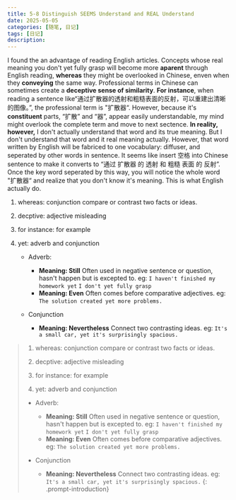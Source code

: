 ```yaml
---
title: 5-8 Distinguish SEEMS Understand and REAL Understand
date: 2025-05-05
categories: [随笔, 日记]
tags: [日记]
description: 
---
```

I found the an advantage of reading English articles. 
Concepts whose real meaning you don't yet fully grasp will become more **aparent** through English reading, **whereas** they might be overlooked in Chinese, enven when they **conveying** the same way. 
Professional terms in Chinese can sometimes create a **deceptive sense of similarity**. 
**For instance**, when reading a sentence like“通过扩散器的透射和粗糙表面的反射，可以重建出清晰的图像。”, the professional term is "扩散器“.
However, because it's **constituent** parts, “扩散” and “器”, appear easily understandable, my mind might overlook the complete term and move to next sectence. 
**In reality, however,** I don't actually understand that word and its true meaning.
But I don't understand that word and it real meaning actually. However, that word written by English will be fabriced to one vocabulary: diffuser, and seperated by other words in sentence. It seems like insert 空格 into Chinese sentence to make it converts to “通过 扩散器 的 透射 和 粗糙 表面 的 反射”. Once the key word seperated by this way, you will notice the whole word "扩散器“ and realize that you don't know it's meaning. This is what English actually do. 

1. whereas: conjunction
compare or contrast two facts or ideas.

2. decptive: adjective
misleading

3. for instance: for example

4. yet: adverb and conjunction
   - Adverb:
     - **Meaning: Still** 
     Often used in negative sentence or question, hasn't happen but is excepted to. 
     eg: `I haven't finished my homework yet`
         `I don't yet fully grasp`
     - **Meaning: Even**
     Often comes before comparative adjectives.
     eg: `The solution created yet more problems.`

   - Conjunction
     - **Meaning: Nevertheless**
     Connect two contrasting ideas.
     eg: `It's a small car, yet it's surprisingly spacious.`

> 1. whereas: conjunction
> compare or contrast two facts or ideas.
> 
> 2. decptive: adjective
> misleading
>
> 3. for instance: for example
> 
> 4. yet: adverb and conjunction
>   - Adverb:
>     - **Meaning: Still** 
>     Often used in negative sentence or question, hasn't happen but is excepted to. 
>     eg: `I haven't finished my homework yet`
>         `I don't yet fully grasp`
>     - **Meaning: Even**
>     Often comes before comparative adjectives.
>     eg: `The solution created yet more problems.`
>
>   - Conjunction
>     - **Meaning: Nevertheless**
>     Connect two contrasting ideas.
>     eg: `It's a small car, yet it's surprisingly spacious.`
{: .prompt-introduction}